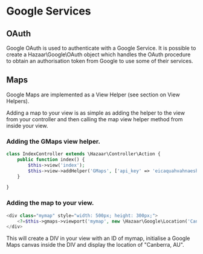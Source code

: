 # Google Services

## OAuth

Google OAuth is used to authenticate with a Google Service. It is possible to create a Hazaar\Google\OAuth object which handles the OAuth procedure to obtain an authorisation token from Google to use some of their services.

## Maps

Google Maps are implemented as a View Helper (see section on View Helpers).

Adding a map to your view is as simple as adding the helper to the view from your controller and then calling the map view helper method from inside your view.

### Adding the GMaps view helper.

```php
class IndexController extends \Hazaar\Controller\Action {
    public function index() {
        $this->view('index');
        $this->view->addHelper('GMaps', ['api_key' => 'eicaquahvahnaeshaich5Ooqu']);
    }

}
```

### Adding the map to your view.

```php
<div class="mymap" style="width: 500px; height: 300px;">
    <?=$this->gmaps->viewport('mymap', new \Hazaar\Google\Location('Canberra, AU'));?>
</div>
```

This will create a DIV in your view with an ID of mymap, initialise a Google Maps canvas inside the DIV and display the location of "Canberra, AU".